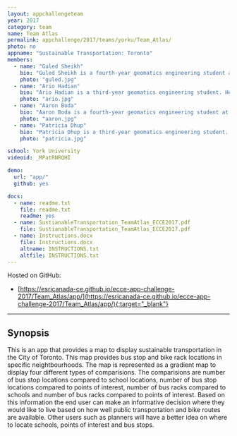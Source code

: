 ```yaml
---
layout: appchallengeteam
year: 2017
category: team
name: Team Atlas
permalink: appchallenge/2017/teams/yorku/Team_Atlas/
photo: no
appname: "Sustainable Transportation: Toronto"
members:
  - name: "Guled Sheikh"
    bio: "Guled Sheikh is a fourth-year geomatics engineering student at York University. He is planning to finish his undergraduate studies this coming April. Currently, he is managing an MTO project where accuracy assessment of MTO ARAN-9000 system in comparison to the high accuracy and precision geodetic measurements is been conducted."
    photo: "guled.jpg"
  - name: "Ario Hadian"
    bio: "Ario Hadian is a third-year geomatics engineering student. He thinks that it is truly a blessing to have stumbled upon the discipline of geomatics because there is no day where something interesting is not taught in his lectures. Not everyone finds something they are good at and something they are passionate about. However, Ario is lucky enough to have found both. Ario is currently doing research in printed electronics and is looking forward to publishing a paper this summer. Ario is excited to see what the team can put together for this competition."
    photo: "ario.jpg"
  - name: "Aaron Boda"
    bio: "Aaron Boda is a fourth-year geomatics engineering student at York University. From his education, he has gathered knowledge in various fields of geomatics including geographic information system (GIS), global navigation satellite systems (GNSS), photogrammetry, geophysics, remote sensing, land surveying and mapping. He is also involved in an undergraduate research project where his responsibility is to enhance the topographical database with digital images and maps showing the find-spots of antiquities in Athens with the help of GIS. Such opportunities have provided him a chance to directly apply the knowledge learnt from classes."
    photo: "aaron.jpg"
  - name: "Patricia Dhup"
    bio: "Patricia Dhup is a third-year geomatics engineering student. Patricia takes an active role in the Lassonde community. She is the president of the student run Geomatics Club at York University. She is also a Lassonde student faculty representative. Patricia won the York engineering debate competition in 2016 and had the chance to represent York University against all other schools in Ontario. Patricia is knowledgeable in surveying techniques and geomatics concepts and is excited to bring value to this team."
    photo: "patricia.jpg"

school: York University
videoid: _MPatRNRQHI

demo:
  url: "app/"
  github: yes

docs:
  - name: readme.txt
    file: readme.txt
    readme: yes
  - name: SustianableTransportation_TeamAtlas_ECCE2017.pdf
    file: SustianableTransportation_TeamAtlas_ECCE2017.pdf
  - name: Instructions.docx
    file: Instructions.docx
    altname: INSTRUCTIONS.txt
    altfile: INSTRUCTIONS.txt
---
```


Hosted on GitHub:
- [https://esricanada-ce.github.io/ecce-app-challenge-2017/Team_Atlas/app/](https://esricanada-ce.github.io/ecce-app-challenge-2017/Team_Atlas/app/){:target="_blank"}

---

## Synopsis

This is an app that provides a map to display sustainable transportation
in the City of Toronto. This map provides bus stop and bike rack locations
in specific neightbourhoods. The map is represented as a gradient map to
display four different types of comparisions. The comparisions are
number of bus stop locations compared to school locations, number of bus
stop locations compared to points of interest, number of bus racks compared
to schools and number of bus racks compared to points of interest. Based on
this information the end user can make an informative decision where they would
like to live based on how well public transportation and bike routes are available.
Other users such as planners will have a better idea on where to locate schools, points
of interest and bus stops.
